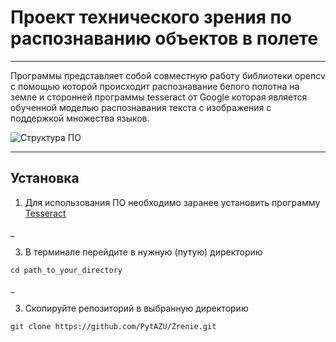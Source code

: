# Проект технического зрения по распознаванию объектов в полете
___
Программы представляет собой совместную работу библиотеки opencv с помощью которой происходит распознавание белого полотна на земле и сторонней программы tesseract от Google которая является обученной моделью распознавания текста с изображения с поддержкой множества языков.

![Структура ПО](https://github.com/PytAZU/Zrenie/blob/f7d17ccea2aada46bc9138d28e7421720fc82fac/%D0%A1%D1%82%D1%80%D1%83%D0%BA%D1%82%D1%83%D1%80%D0%B0.jpg "Структура")
___
## Установка
1. Для использования ПО необходимо заранее установить программу [Tesseract](https://github.com/UB-Mannheim/tesseract/wiki)

_

3. В терминале перейдите в нужную (путую) директорию
```
cd path_to_your_directory
```

_

3. Скопируйте репозиторий в выбранную директорию
```
git clone https://github.com/PytAZU/Zrenie.git
```
